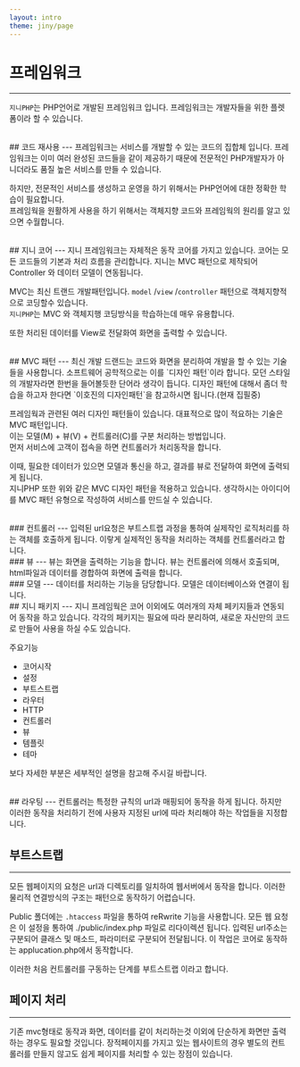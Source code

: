 ```yaml
---
layout: intro
theme: jiny/page
---
```


# 프레임워크
---
`지니PHP`는 PHP언어로 개발된 프레임워크 입니다. 프레임워크는 개발자들을 위한 플렛폼이라 할 수 있습니다.  

<br>
## 코드 재사용
---
프레임워크는 서비스를 개발할 수 있는 코드의 집합체 입니다.  
프레임워크는 이미 여러 완성된 코드들을 같이 제공하기 때문에 전문적인 PHP개발자가 아니더라도 품질 높은 서비스를 만들 수 있습니다.  

하지만, 전문적인 서비스를 생성하고 운영을 하기 위해서는 PHP언어에 대한 정확한 학습이 필요합니다.  
프레임웍을 원활하게 사용을 하기 위해서는 객체지향 코드와 프레임웍의 원리를 알고 있으면 수월합니다.  


<br>
## 지니 코어
---
지니 프레임워크는 자체적은 동작 코어를 가지고 있습니다. 코어는 모든 코드들의 기본과 처리 흐름을 관리합니다.  
지니는 MVC 패턴으로 제작되어 Controller 와 데이터 모델이 연동됩니다.  

MVC는 최신 트랜드 개발패턴입니다. `model` /`view` /`controller` 패턴으로 객체지향적으로 코딩할수 있습니다.  
`지니PHP`는 MVC 와 객체지행 코딩방식을 학습하는데 매우 유용합니다.  

또한 처리된 데이터를 View로 전달화여 화면을 출력할 수 있습니다.  

<br>
## MVC 패턴
---
최신 개발 드랜드는 코드와 화면을 분리하여 개발을 할 수 있는 기술들을 사용합니다. 소프트웨어 공학적으로는 이를 `디자인 패턴`이라 합니다. 
모던 스타일의 개발자라면 한번을 들어볼듯한 단어라 생각이 듭니다. 디자인 패턴에 대해서 좀더 학습을 하고자 한다면 `이호진의 디자인패턴`을 참고하시면 됩니다.(현재 집필중)  

프레임웍과 관련된 여러 디자인 패턴들이 있습니다. 대표적으로 많이 적요하는 기술은 MVC 패턴입니다.  
이는 모델(M) + 뷰(V) + 컨트롤러(C)를 구분 처리하는 방법입니다.  
먼저 서비스에 고객이 접속을 하면 컨트롤러가 처리동작을 합니다. 

이때, 필요한 데이터가 있으면 모델과 통신을 하고, 결과를 뷰로 전달하여 화면에 출력되게 됩니다.  
지니PHP 또한 위와 같은 MVC 디자인 패턴을 적용하고 있습니다. 생각하시는 아이디어를 MVC 패턴 유형으로 작성하여 서비스를 만드실 수 있습니다.  

<br>
### 컨트롤러
---
입력된 url요청은 부트스트랩 과정을 통하여 실제작인 로직처리를 하는 객체를 호출하게 됩니다.  
이랗게 실제적인 동작을 처리하는 객체를 컨트롤러라고 합니다.

<br>
### 뷰
---
뷰는 화면을 출력하는 기능을 합니다. 뷰는 컨트롤러에 의해서 호출되며, html파일과 데이터를 경합하여 화면에 출력을 합니다.

<br>
### 모델
---
데이터를 처리하는 기능을 담당합니다. 모델은 데이터베이스와 연결이 됩니다.

<br>
## 지니 패키지
---
지니 프레임웍은 코어 이외에도 여러개의 자체 페키지들과 연동되어 동작을 하고 있습니다.  
각각의 페키지는 필요에 따라 분리하여, 새로운 자신만의 코드로 만들어 사용을 하실 수도 있습니다.  

주요기능
* 코어시작
* 설정
* 부트스트랩
* 라우터
* HTTP
* 컨트롤러
* 뷰
* 템플릿
* 테마

보다 자세한 부분은 세부적인 설명을 참고해 주시길 바랍니다.  

<br>
## 라우팅
---
컨트롤러는 특정한 규칙의 url과 매핑되어 동작을 하게 됩니다.  
하지만 이러한 동작을 처리하기 전에 사용자 지정된 url에 따라 처리해야 하는 작업들을 지정합니다.


## 부트스트랩
---
모든 웹페이지의 요청은 url과 디렉토리를 일치하여 웹서버에서 동작을 합니다.
이러한 물리적 연결방식의 구조는 패턴으로 동작하기 어렵습니다.

Public 폴더에는 `.htaccess` 파일을 통하여 reRwrite 기능을 사용합니다. 모든 웹 요청은 이 설정을 통하여 ./public/index.php 파일로 리다이렉션 됩니다.
입력된 url주소는 구분되어 클래스 및 매소드, 파라미터로 구분되어 전달됩니다. 이 작업은 코어로 동작하는 applucation.php에서 동작합니다.

이러한 처음 컨트롤러를 구동하는 단계를 부트스트랩 이라고 합니다.


## 페이지 처리
---
기존 mvc형태로 동작과 화면, 데이터를 같이 처리하는것 이외에 단순하게 화면만 출력하는 경우도 필요할 것입니다.
장적페이지를 가지고 있는 웹사이트의 경우 별도의 컨트롤러를 만들지 않고도 쉽게 페이지를 처리할 수 있는 장점이 있습니다.

<br>
<br>
<br>
<br>